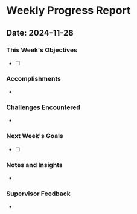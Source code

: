 # Weekly Progress Report

## Date: 2024-11-28

### This Week's Objectives
- [ ] 

### Accomplishments
- 

### Challenges Encountered
- 

### Next Week's Goals
- [ ] 

### Notes and Insights
- 

### Supervisor Feedback
- 
